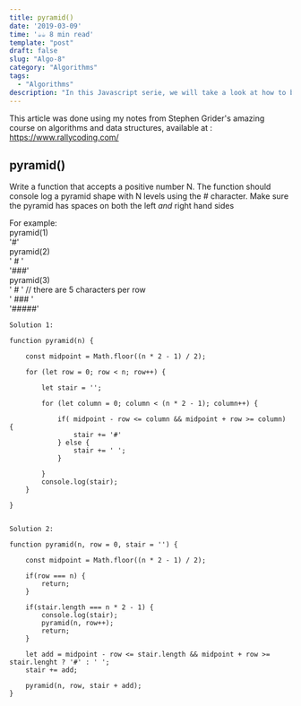 ```yaml
---
title: pyramid()
date: '2019-03-09'
time: '☕️☕️ 8 min read'
template: "post"
draft: false
slug: "Algo-8"
category: "Algorithms"
tags:
  - "Algorithms"
description: "In this Javascript serie, we will take a look at how to build two sided steps. A pyramid !"
---
```


This article was done using my notes from Stephen Grider's amazing course on algorithms and data structures, available at : https://www.rallycoding.com/

## pyramid()

Write a function that accepts a positive number N. The function should console log a pyramid shape with N levels using the # character. Make sure the pyramid has spaces on both the left _and_ right hand sides

For example:<br>
pyramid(1)<br>
'#'<br>
pyramid(2)<br>
' # '<br>
'###'<br>
pyramid(3)<br>
' # ' // there are 5 characters per row<br>
' ### '<br>
'#####'

```
Solution 1:

function pyramid(n) {

    const midpoint = Math.floor((n * 2 - 1) / 2);

    for (let row = 0; row < n; row++) {

        let stair = '';

        for (let column = 0; column < (n * 2 - 1); column++) {

            if( midpoint - row <= column && midpoint + row >= column) {
                stair += '#'
            } else {
                stair += ' ';
            }

        }
        console.log(stair);
    }

}


```

```
Solution 2:

function pyramid(n, row = 0, stair = '') {

    const midpoint = Math.floor((n * 2 - 1) / 2);

    if(row === n) {
        return;
    }

    if(stair.length === n * 2 - 1) {
        console.log(stair);
        pyramid(n, row++);
        return;
    }

    let add = midpoint - row <= stair.length && midpoint + row >= stair.lenght ? '#' : ' ';
    stair += add;

    pyramid(n, row, stair + add);
}
```
